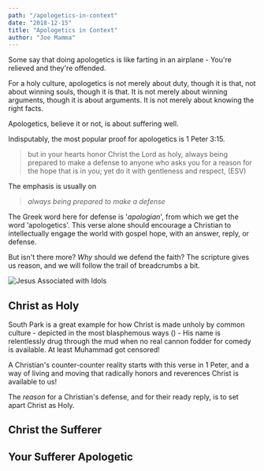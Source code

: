 ```yaml
---
path: "/apologetics-in-context"
date: "2018-12-15"
title: "Apologetics in Context"
author: "Joe Mamma"
---
```


<!-- Needs something light or a joke or sth to get reader engaged -->
Some say that doing apologetics is like farting in an airplane - You're relieved and they're offended.

<!-- Too Long & straw man-ish -->
For a holy culture, apologetics is not merely about duty, though it is that, not about winning souls, though it is that. It is not merely about winning arguments, though it is about arguments. It is not merely about knowing the right facts.

Apologetics, believe it or not, is about suffering well.

Indisputably, the most popular proof for apologetics is 1 Peter 3:15.

> but in your hearts honor Christ the Lord as holy, always being prepared to make a defense to anyone who asks you for a reason for the hope that is in you; yet do it with gentleness and respect, (ESV)

The emphasis is usually on

> *always being prepared to make a defense*

The Greek word here for defense is '*apologian*', from which we get the word 'apologetics'. This verse alone should encourage a Christian to intellectually engage the world with gospel hope, with an answer, reply, or defense.

But isn't there more? *Why* should we defend the faith? The scripture gives us reason, and we will follow the trail of breadcrumbs a bit.

![Jesus Associated with Idols](https://hips.hearstapps.com/digitalspyuk.cdnds.net/16/32/1471005543-south-park-muhammad.jpg)

## Christ as Holy

South Park is a great example for how Christ is made unholy by common culture - depicted in the most blasphemous ways (<!---Insert here--->) - His name is relentlessly drug through the mud when no real cannon fodder for comedy is available. At least Muhammad got censored!

A Christian's counter-counter reality starts with this verse in 1 Peter, and a way of living and moving that radically honors and reverences Christ is available to us!

The *reason* for a Christian's defense, and for their ready reply, is to set apart Christ as Holy.

<!-- Explain -->

## Christ the Sufferer

## Your Sufferer Apologetic

